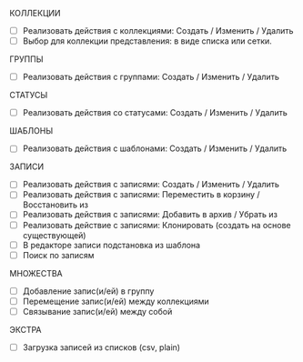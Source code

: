 КОЛЛЕКЦИИ

- [ ] Реализовать действия с коллекциями: Создать / Изменить / Удалить
- [ ] Выбор для коллекции представления: в виде списка или сетки.

ГРУППЫ

- [ ] Реализовать действия с группами: Создать / Изменить / Удалить

СТАТУСЫ

- [ ] Реализовать действия со статусами: Создать / Изменить / Удалить

ШАБЛОНЫ

- [ ] Реализовать действия с шаблонами: Создать / Изменить / Удалить

ЗАПИСИ

- [ ] Реализовать действия с записями: Создать / Изменить / Удалить
- [ ] Реализовать действия с записями: Переместить в корзину / Восстановить из
- [ ] Реализовать действия с записями: Добавить в архив / Убрать из
- [ ] Реализовать действие с записями: Клонировать (создать на основе существующей)
- [ ] В редакторе записи подстановка из шаблона
- [ ] Поиск по записям

МНОЖЕСТВА

- [ ] Добавление запис(и/ей) в группу
- [ ] Перемещение запис(и/ей) между коллекциями
- [ ] Связывание запис(и/ей) между собой

ЭКСТРА

- [ ] Загрузка записей из списков (csv, plain)

